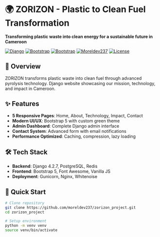 # 🌍 ZORIZON - Plastic to Clean Fuel Transformation

**Transforming plastic waste into clean energy for a sustainable future in Cameroon**

[![Django](https://img.shields.io/badge/Django-4.2.7-green.svg)](https://www.djangoproject.com/)
[![Bootstrap](https://img.shields.io/badge/Bootstrap-5.3.0-purple.svg)](https://getbootstrap.com/)
[![Bootstrap](https://img.shields.io/badge/Bootstrap-5.3.0-purple.svg)](https://getbootstrap.com/)
[![Moreldev237](https://img.shields.io/badge/Moreldev237-red.svg)](https://github.com/Moreldev237)
[![License](https://img.shields.io/badge/License-MIT-yellow.svg)](LICENSE)

## 🚀 Overview

ZORIZON transforms plastic waste into clean fuel through advanced pyrolysis technology. Django website showcasing our mission, technology, and impact in Cameroon.

## ✨ Features

- **5 Responsive Pages**: Home, About, Technology, Impact, Contact
- **Modern UI/UX**: Bootstrap 5 with custom green theme
- **Admin Dashboard**: Complete Django admin interface
- **Contact System**: Advanced form with email notifications
- **Performance Optimized**: Caching, compression, lazy loading

## 🛠️ Tech Stack

- **Backend**: Django 4.2.7, PostgreSQL, Redis
- **Frontend**: Bootstrap 5, Font Awesome, Vanilla JS
- **Deployment**: Gunicorn, Nginx, Whitenoise

## 🚀 Quick Start

```bash
# Clone repository
git clone https://github.com/moreldev237/zorizon_project.git
cd zorizon_project

# Setup environment
python -m venv venv
source venv/bin/activate

